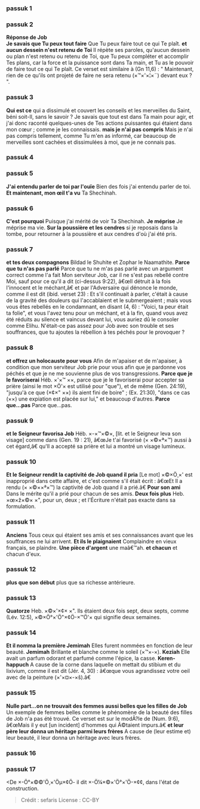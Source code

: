 
### passuk 1

### passuk 2
<b>Réponse de Job</b><br><b>Je savais que Tu peux tout faire</b> Que Tu peux faire tout ce qui Te plaît.
<b>et aucun dessein n'est retenu de Toi</b> Il répète ses paroles, qu'aucun dessein ou plan n'est retenu ou retenu de Toi, que Tu peux compléter et accomplir Tes plans, car la force et la puissance sont dans Ta main, et Tu as le pouvoir de faire tout ce qui Te plaît. Ce verset est similaire à (Gn 11,6) : " Maintenant, rien de ce qu'ils ont projeté de faire ne sera retenu (×™×'×¦×¨) devant eux ? ".

### passuk 3
<b>Qui est ce</b> qui a dissimulé et couvert les conseils et les merveilles du Saint, béni soit-Il, sans le savoir ? Je savais que tout est dans Ta main pour agir, et j'ai donc raconté quelques-unes de Tes actions puissantes qui étaient dans mon cœur ; comme je les connaissais.
<b>mais je n'ai pas compris</b> Mais je n'ai pas compris tellement, comme Tu m'en as informé, car beaucoup de merveilles sont cachées et dissimulées à moi, que je ne connais pas.

### passuk 4

### passuk 5
<b>J'ai entendu parler de toi par l'ouïe</b> Bien des fois j'ai entendu parler de toi. <b>Et maintenant, mon œil t'a vu</b> Ta Shechinah.

### passuk 6
<b>C'est pourquoi</b> Puisque j'ai mérité de voir Ta Shechinah. <b>Je méprise</b> Je méprise ma vie. <b>Sur la poussière et les cendres</b> si je reposais dans la tombe, pour retourner à la poussière et aux cendres d'où j'ai été pris.

### passuk 7
<b>et tes deux compagnons</b> Bildad le Shuhite et Zophar le Naamathite.
<b>Parce que tu n'as pas parlé</b> Parce que tu ne m'as pas parlé avec un argument correct comme l'a fait Mon serviteur Job, car il ne s'est pas rebellé contre Moi, sauf pour ce qu'il a dit (ci-dessus 9:22), â€œIl détruit à la fois l'innocent et le méchant,â€ et par l'Adversaire qui dénonce le monde, comme il est dit (ibid. verset 23) : Et s'il continuait à parler, c'était à cause de la gravité des douleurs qui l'accablaient et le submergeaient ; mais vous vous êtes rebellés en le condamnant, en disant (4, 6) : "Voici, ta peur était ta folie", et vous l'avez tenu pour un méchant, et à la fin, quand vous avez été réduits au silence et vaincus devant lui, vous auriez dû le consoler comme Elihu. N'était-ce pas assez pour Job avec son trouble et ses souffrances, que tu ajoutes la rébellion à tes péchés pour le provoquer ?

### passuk 8
<b>et offrez un holocauste pour vous</b> Afin de m'apaiser et de m'apaiser, à condition que mon serviteur Job prie pour vous afin que je pardonne vos péchés et que je ne me souvienne plus de vos transgressions.
<b>Parce que je le favoriserai</b> Héb. ×'×™ ××, parce que je le favoriserai pour accepter sa prière (ainsi le mot ×Ö'× est utilisé pour "que"), et de même (Gen. 24:19), "jusqu'à ce que (×¢×" ××) ils aient fini de boire" ; (Ex. 21:30), "dans ce cas (××) une expiation est placée sur lui," et beaucoup d'autres.
<b>Parce que...pas</b> Parce que...pas.

### passuk 9
<b>et le Seigneur favorisa Job</b> Héb. ×-×™×©×, [lit. et le Seigneur leva son visage] comme dans (Gen. 19 : 21), â€œJe t'ai favorisé (× ×©×ª×™) aussi à cet égard,â€ qu'Il a accepté sa prière et lui a montré un visage lumineux.

### passuk 10
<b>Et le Seigneur rendit la captivité de Job quand il pria</b> [Le mot] ×©×Ö¸×' est inapproprié dans cette affaire, et c'est comme s'il était écrit : â€œEt Il a rendu (× ×©××ª×™) la captivité de Job quand il a prié.â€
<b>Pour son ami</b> Dans le mérite qu'il a prié pour chacun de ses amis.
<b>Deux fois plus</b> Heb. ×œ×ž×©× ×", pour un, deux ; et l'Écriture n'était pas exacte dans sa formulation.

### passuk 11
<b>Anciens</b> Tous ceux qui étaient ses amis et ses connaissances avant que les souffrances ne lui arrivent.
<b>Et ils le plaignaient</b> Complaindre en vieux français, se plaindre.
<b>Une pièce d'argent</b> une maâ€™ah.
<b>et chacun</b> et chacun d'eux.

### passuk 12
<b>plus que son début</b> plus que sa richesse antérieure.

### passuk 13
<b>Quatorze</b> Heb. ×©×'×¢× ×". Ils étaient deux fois sept, deux septs, comme (Lév. 12:5), ×©×Ö°×'Ö"×¢Ö-×™Ö'× qui signifie deux semaines.

### passuk 14
<b>Et il nomma la première Jemimah</b> Elles furent nommées en fonction de leur beauté.
<b>Jemimah</b> Brillante et blanche comme le soleil (×™×-×).
<b>Keziah</b> Elle avait un parfum odorant et parfumé comme l'épice, la casse.
<b>Keren-happuch</b> A cause de la corne dans laquelle on mettait du stibium et du lixivium, comme il est dit (Jér. 4, 30) : â€œque vous agrandissez votre oeil avec de la peinture (×'×¤×-×š).â€

### passuk 15
<b>Nulle part...on ne trouvait des femmes aussi belles que les filles de Job</b> Un exemple de femmes belles comme le phénomène de la beauté des filles de Job n'a pas été trouvé. Ce verset est sur le modÃ?le de (Num. 9:6), â€œMais il y eut [un incident] d'hommes qui Ã©taient impurs.â€
<b>et leur père leur donna un héritage parmi leurs frères</b> A cause de (leur estime et) leur beauté, il leur donna un héritage avec leurs frères.

### passuk 16

### passuk 17
<De ×-Ö°×©©'Ö¸×'Öµ×¢Ö- il dit ×-Ö¼×©×'Ö°×'Ö-×¢¢, dans l'état de construction.

>Crédit : sefaris
>License : CC-BY